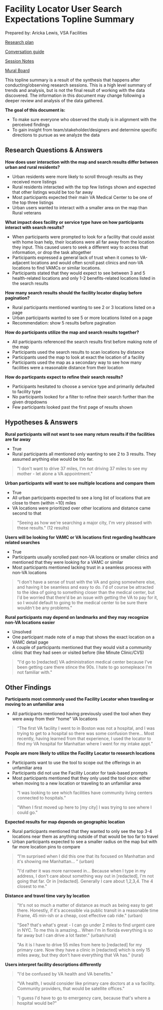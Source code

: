 # Facility Locator User Search Expectations Topline Summary

Prepared by: Aricka Lewis, VSA Facilities

[Research plan](https://github.com/department-of-veterans-affairs/va.gov-team/blob/master/products/facilities/facility-locator/research/user-research/FL-Search-march2020/research-plan.md) 

[Conversation guide](https://github.com/department-of-veterans-affairs/va.gov-team/blob/master/products/facilities/facility-locator/research/user-research/FL-Search-march2020/conversation-guide.md) 

[Session Notes](https://github.com/department-of-veterans-affairs/va.gov-team/tree/master/products/facilities/facility-locator/research/user-research/FL-Search-march2020/session-notes) 

[Mural Board](https://app.mural.co/t/vsa8243/m/vsa8243/1582917972915/2b5515a1af8c264004147d139990c29ca4ac090c) 

This topline summary is a result of the synthesis that happens after conducting/observing research sessions. This is a high level summary of trends and analysis, but is not the final result of working with the data discovered. The information in this document may change following a deeper review and analysis of the data gathered.

**The goal of this document is:**
 - To make sure everyone who observed the study is in alignment with the perceived findings
 - To gain insight from team/stakeholder/designers and determine specific directions to pursue as we analyze the data

## Research Questions & Answers
**How does user interaction with the map and search results differ between urban and rural residents?**
 - Urban residents were more likely to scroll through results as they received more listings
 - Rural residents interacted with the top few listings shown and expected that other listings would be too far away
 - Most participants expected their main VA Medical Center to be one of the top three listings
 - Urban users wanted to interact with a smaller area on the map than Rural veterans 
 
**What impact does facility or service type have on how participants interact with search results?**
 - When participants were prompted to look for a facility that could assist with home loan help, their locations were all far away from the location they input. This caused users to seek a different way to access that information, or drop the task altogether
 - Participants expressed a general lack of trust when it comes to VA-adjacent locations and would often scroll past clinics and non-VA locations to find VAMCs or similar locations.
 - Participants stated that they would expect to see between 3 and 5 health-related locations and only 1-2 benefits-related locations listed in the search results

**How many search results should the facility locator display before pagination?**
 - Rural participants mentioned wanting to see 2 or 3 locations listed on a page
 - Urban participants wanted to see 5 or more locations listed on a page
 - Recommendation: show 5 results before pagination

**How do participants utilize the map and search results together?**
 - All participants referenced the search results first before making note of the map
 - Participants used the search results to scan locations by distance
 - Participants used the map to look at exact the location of a facility
 - Participants  used the map as a secondary way to see how many facilities were a reasonable distance from their location

**How do particpants expect to refine their search results?**
 - Participants hesitated to choose a service type and primarily defaulted to facility type
 - No participants looked for a filter to refine their search further than the given dropdowns
 - Few participants looked past the first page of results shown 

## Hypotheses & Answers
**Rural participants will not want to see many return results if the facilities are far away**
 - True
 - Rural participants all mentioned only wanting to see 2 to 3 results. They assumed anything else would be too far.
 > "I don't want to drive 37 miles, I'm not driving 37 miles to see my mother - let alone a VA appointment."
 
**Urban participants will want to see multiple locations and compare them**
 - True
 - All urban participants expected to see a long list of locations that are close to them (within ~10) miles
 - VA locations were prioritized over other locations and distance came second to that
 > "Seeing as how we're searching a major city, I'm very pleased with these results." (12 results)
 
**Users will be looking for VAMC or VA locations first regarding healthcare related searches**
 - True
 - Participants usually scrolled past non-VA locations or smaller clinics and mentioned that they were looking for a VAMC or similar
 - Most participants mentioned lacking trust in a seamless process with non-VA locations
 > "I don't have a sense of trust with the VA and going somewhere else, and having it be seamless and easy to do. I'd of course be attracted to the idea of going to something closer than the medical center, but I'd be worried that there'd be an issue with getting the VA to pay for it, so I would default to going to the medical center to be sure there wouldn't be any problems."

**Rural participants may depend on landmarks and they may recognize non-VA locations easier**
 - Unsolved
 - One participant made note of a map that shows the exact location on a VAMC detail page
 - A couple of participants mentioned that they would visit a community clinic that they had seen or visited before (like Minute Clinic/CVS)
 > "I'd go to [redacted] VA administration medical center because I've been getting care there stince the 90s. I hate to go somepleace I'm not familiar with."

## Other Findings
**Participants most commonly used the Facility Locator when traveling or moving to an unfamiliar area**
- All participants mentioned having previously used the tool when they were away from their "home" VA locations
> “The first VA facility I went to in Boston was not a hospital, and I was trying to get to a hospital so there was some confusion there... Most recently, having learned from that experience, I used the locator to find my VA hospital for Manhattan where I went for my intake appt.”

**People are more likely to utilize the Facility Locator to research locations**
- Participants want to use the tool to scope out the offerings in an unfamiliar area
- Participants did not use the Facility Locator for task-based prompts
- Most participants mentioned that they only used the tool once: either when moving to a new location or traveling to an unfamiliar area
> “I was looking to see which facilities have community living centers connected to hospitals.” 

> "When I first moved up here to [my city] I was trying to see where I could go."

**Expected results for map depends on geographic location**
- Rural participants mentioned that they wanted to only see the top 3-4 locations near them as anything outside of that would be too far to travel
- Urban participants expected to see a smaller radius on the map but with far more location pins to compare
> “I'm surprised when I did this one that its focused on Manhattan and it's showing me Manhattan... ” (urban)

> "I'd rather it was more narrowed in... Because when I type in my address, I don't care about something way out in [redacted], I'm not going that far. Or in [redacted]. Generally I care about 1,2,3,4. The 4 closest to me."

**Distance and travel time vary by location**
> "It's not so much a matter of distance as much as being easy to get there. Honestly, if it's accessible via public transit in a reasonable time Frame, 45 min-ish or a cheap, cost effective cab ride." (urban)

> "See? that's what's great - I can go under 2 miles to find urgent care in NYC. To me this is amazing... When I'm in florida everything is so far away but I can drive a lot faster." (urban/rural)

> "As it is I have to drive 55 miles from here to [redacted] for my primary care. Now they have a clinic in [redacted] which is only 15 miles away, but they don't have everything that VA has." (rural)

**Users interpret facility descriptions differently**
> "I'd be confused by VA health and VA benefits."

> "VA health, I would consider like primary care doctors at a va facility. Community providers, that would be satellite offices."

> "I guess I'd have to go to emergency care, because that's where a hospital would be?"
